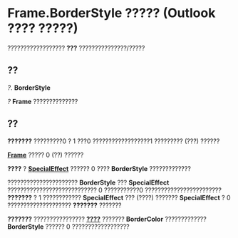 
# Frame.BorderStyle ????? (Outlook ???? ?????)

?????????????????? **???** ???????????????/?????


## ??

 _?_. **BorderStyle**

 _?_ **Frame** ??????????????


## ??

 **???????** ?????????0 ? 1 ???0 ??????????????????1 ????????? (???) ??????

 **[Frame](5fb494d3-8e00-852a-c361-0e99358b1ce8.md)** ????? 0 (??) ??????

 **????** ? **[SpecialEffect](e1e6a452-e57e-3d7f-cfe9-46ec5f63fd7f.md)** ?????? 0 ???? **BorderStyle** ?????????????

??????????????????????  **BorderStyle** ??? **SpecialEffect** ???????????????????????????? 0 ???????????0 ???????????????????????? **???????** ? 1 ???????????? **SpecialEffect** ??? (????) ??????? **SpecialEffect** ? 0 ???????????????????? **???????** ???????

 **???????** ???????????????? **[????](348a2dd5-0b16-327a-0a83-124b338d4b44.md)** ??????? **BorderColor** ????????????? **BorderStyle** ?????? 0 ??????????????????

